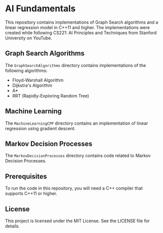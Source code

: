 # AI Fundamentals

This repository contains implementations of Graph Search algorithms and a linear regression model in C++11 and higher. The implementations were created while following CS221: AI Principles and Techniques from Stanford University on YouTube.

## Graph Search Algorithms
The `GraphSearchAlgorithms` directory contains implementations of the following algorithms:

- Floyd-Warshall Algorithm
- Dijkstra's Algorithm
- A*
- RRT (Rapidly-Exploring Random Tree)

## Machine Learning
The `MachineLearningCPP` directory contains an implementation of linear regression using gradient descent.

## Markov Decision Processes
The `MarkovDecisionProcesses` directory contains code related to Markov Decision Processes.

## Prerequisites
To run the code in this repository, you will need a C++ compiler that supports C++11 or higher.

## License
This project is licensed under the MIT License. See the LICENSE file for details.
